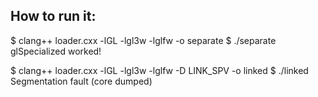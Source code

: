 ## How to run it:

$ clang++ loader.cxx -lGL -lgl3w -lglfw -o separate
$ ./separate
glSpecialized worked!

$ clang++ loader.cxx -lGL -lgl3w -lglfw -D LINK_SPV -o linked
$ ./linked
Segmentation fault (core dumped)